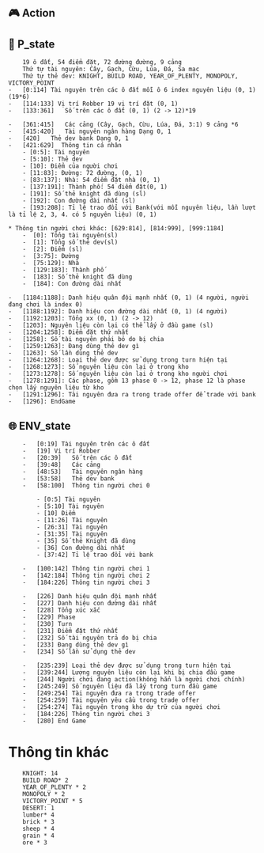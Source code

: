 
## :video_game: Action



## :bust_in_silhouette: P_state

        19 ô đất, 54 điểm đặt, 72 đường đường, 9 cảng
        Thứ tự tài nguyên: Cây, Gạch, Cừu, Lúa, Đá, Sa mạc
        Thứ tự thẻ dev: KNIGHT, BUILD ROAD, YEAR_OF_PLENTY, MONOPOLY, VICTORY_POINT
    -   [0:114] Tài nguyên trên các ô đất mỗi ô 6 index nguyên liệu (0, 1) (19*6)
    -   [114:133] Vị trí Robber 19 vị trí đặt (0, 1)
    -   [133:361]   Số trên các ô đất (0, 1) (2 -> 12)*19

    -   [361:415]   Các cảng (Cây, Gạch, Cừu, Lúa, Đá, 3:1) 9 cảng *6
    -   [415:420]   Tài nguyên ngân hàng Dạng 0, 1
    -   [420]   Thẻ dev bank Dạng 0, 1
    -   [421:629]  Thông tin cá nhân
        - [0:5]: Tài nguyên
        - [5:10]: Thẻ dev
        - [10]: Điểm của người chơi
        - [11:83]: Đường: 72 đường, (0, 1)
        - [83:137]: Nhà: 54 điểm đặt nhà (0, 1)
        - [137:191]: Thành phố: 54 điểm đặt(0, 1)
        - [191]: Số thẻ knight đã dùng (sl)
        - [192]: Con đường dài nhất (sl)
        - [193:208]: Tỉ lệ trao đổi với Bank(với mỗi nguyên liệu, lần lượt là tỉ lệ 2, 3, 4. có 5 nguyên liệu) (0, 1)

    * Thông tin người chơi khác: [629:814], [814:999], [999:1184]
        -  [0]: Tổng tài nguyên(sl)
        -  [1]: Tổng số thẻ dev(sl)
        -  [2]: Điểm (sl)
        -  [3:75]: Đường
        -  [75:129]: Nhà
        -  [129:183]: Thành phố
        -  [183]: Số thẻ knight đã dùng
        -  [184]: Con đường dài nhất

    -   [1184:1188]: Danh hiệu quân đội mạnh nhất (0, 1) (4 người, người đang chơi là index 0)
    -   [1188:1192]: Danh hiệu con đường dài nhất (0, 1) (4 người)
    -   [1192:1203]: Tổng xx (0, 1) (2 -> 12)
    -   [1203]: Nguyên liệu còn lại có thể lấy ở đầu game (sl)
    -   [1204:1258]: Điểm đặt thứ nhất
    -   [1258]: Số tài nguyên phải bỏ do bị chia
    -   [1259:1263]: Đang dùng thẻ dev gì
    -   [1263]: Số lần dùng thẻ dev
    -   [1264:1268]: Loại thẻ dev được sử dụng trong turn hiện tại
    -   [1268:1273]: Số nguyên liệu còn lại ở trong kho
    -   [1273:1278]: Số nguyên liệu còn lại ở trong kho người chơi
    -   [1278:1291]: Các phase, gồm 13 phase 0 -> 12, phase 12 là phase chọn lấy nguyên liệu từ kho
    -   [1291:1296]: Tài nguyên đưa ra trong trade offer để trade với bank
    -   [1296]: EndGame


## :globe_with_meridians: ENV_state

        -   [0:19] Tài nguyên trên các ô đất
        -   [19] Vị trí Robber
        -   [20:39]   Số trên các ô đất
        -   [39:48]   Các cảng
        -   [48:53]   Tài nguyên ngân hàng
        -   [53:58]   Thẻ dev bank
        -   [58:100]  Thông tin người chơi 0

            - [0:5] Tài nguyên
            - [5:10] Tài nguyên
            - [10] Điểm
            - [11:26] Tài nguyên
            - [26:31] Tài nguyên
            - [31:35] Tài nguyên
            - [35] Số thẻ Knight đã dùng
            - [36] Con đường dài nhất 
            - [37:42] Tỉ lệ trao đổi với bank

        -   [100:142] Thông tin người chơi 1
        -   [142:184] Thông tin người chơi 2
        -   [184:226] Thông tin người chơi 3

        -   [226] Danh hiệu quân đội mạnh nhất
        -   [227] Danh hiệu con đường dài nhất
        -   [228] Tổng xúc xắc
        -   [229] Phase
        -   [230] Turn
        -   [231] Điểm đặt thứ nhất
        -   [232] Số tài nguyên trả do bị chia
        -   [233] Đang dùng thẻ dev gì
        -   [234] Số lần sử dụng thẻ dev

        -   [235:239] Loại thẻ dev được sử dụng trong turn hiện tại
        -   [239:244] Lượng nguyên liệu còn lại khi bị chia đầu game
        -   [244] Người chơi đang action(không hẳn là người chơi chính)
        -   [245:249] Số nguyên liệu đã lấy trong turn đầu game
        -   [249:254] Tài nguyên đưa ra trong trade offer
        -   [254:259] Tài nguyên yêu cầu trong trade offer
        -   [254:274] Tài nguyên trong kho dự trữ của người chơi
        -   [184:226] Thông tin người chơi 3
        -   [280] End Game

# Thông tin khác
        KNIGHT: 14
        BUILD ROAD* 2
        YEAR_OF_PLENTY * 2
        MONOPOLY * 2
        VICTORY_POINT * 5
        DESERT: 1
        lumber* 4
        brick * 3
        sheep * 4
        grain * 4
        ore * 3